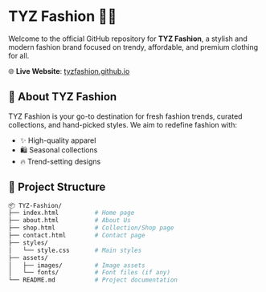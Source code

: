 # TYZ Fashion 👗✨

Welcome to the official GitHub repository for **TYZ Fashion**, a stylish and modern fashion brand focused on trendy, affordable, and premium clothing for all.

🌐 **Live Website**: [tyzfashion.github.io](https://tyzfashion.github.io)

## 🚀 About TYZ Fashion

TYZ Fashion is your go-to destination for fresh fashion trends, curated collections, and hand-picked styles. We aim to redefine fashion with:

- ✨ High-quality apparel
- 🛍️ Seasonal collections
- 🔥 Trend-setting designs

## 📁 Project Structure

```bash
📦 TYZ-Fashion/
├── index.html          # Home page
├── about.html          # About Us
├── shop.html           # Collection/Shop page
├── contact.html        # Contact page
├── styles/
│   └── style.css       # Main styles
├── assets/
│   ├── images/         # Image assets
│   └── fonts/          # Font files (if any)
└── README.md           # Project documentation
